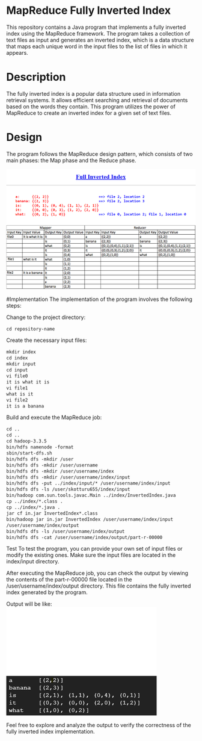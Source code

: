 # MapReduce Fully Inverted Index
This repository contains a Java program that implements a fully inverted index using the MapReduce framework. The program takes a collection of text files as input and generates an inverted index, which is a data structure that maps each unique word in the input files to the list of files in which it appears.

# Description
The fully inverted index is a popular data structure used in information retrieval systems. It allows efficient searching and retrieval of documents based on the words they contain. This program utilizes the power of MapReduce to create an inverted index for a given set of text files.

# Design
The program follows the MapReduce design pattern, which consists of two main phases: the Map phase and the Reduce phase.

![index](./Img/index.png)

#Implementation
The implementation of the program involves the following steps:


Change to the project directory:
```
cd repository-name
```
Create the necessary input files:
```
mkdir index
cd index
mkdir input
cd input
vi file0
it is what it is
vi file1
what is it
vi file2
it is a banana
```
Build and execute the MapReduce job:

```
cd ..
cd ..
cd hadoop-3.3.5
bin/hdfs namenode -format
sbin/start-dfs.sh
bin/hdfs dfs -mkdir /user
bin/hdfs dfs -mkdir /user/username
bin/hdfs dfs -mkdir /user/username/index
bin/hdfs dfs -mkdir /user/username/index/input
bin/hdfs dfs -put ../index/input/* /user/username/index/input
bin/hdfs dfs -ls /user/skotturu655/index/input
bin/hadoop com.sun.tools.javac.Main ../index/InvertedIndex.java
cp ../index/*.class .
cp ../index/*.java .
jar cf in.jar InvertedIndex*.class
bin/hadoop jar in.jar InvertedIndex /user/username/index/input /user/username/index/output
bin/hdfs dfs -ls /user/username/index/output
bin/hdfs dfs -cat /user/username/index/output/part-r-00000
```

Test
To test the program, you can provide your own set of input files or modify the existing ones. Make sure the input files are located in the index/input directory.

After executing the MapReduce job, you can check the output by viewing the contents of the part-r-00000 file located in the /user/username/index/output directory. This file contains the fully inverted index generated by the program.

Output will be like:
![output](./Img/output.png)

Feel free to explore and analyze the output to verify the correctness of the fully inverted index implementation.

